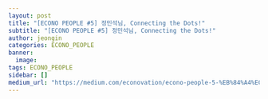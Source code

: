 ```yaml
---
layout: post
title: "[ECONO PEOPLE #5] 정민석님, Connecting the Dots!"
subtitle: "[ECONO PEOPLE #5] 정민석님, Connecting the Dots!"
author: jeongin
categories: ECONO_PEOPLE
banner:
  image:
tags: ECONO_PEOPLE
sidebar: []
medium_url: "https://medium.com/econovation/econo-people-5-%EB%84%A4%EC%9D%B4%EB%B2%84%EB%8A%94-%EC%A2%8B%EA%B2%A0%EB%8B%A4-%EC%A0%95%EB%AF%BC%EC%84%9D%EB%8B%98-%EB%8D%B0%EB%A0%A4%EA%B0%80%EC%84%9C-219bbd7d868b"
---
```

